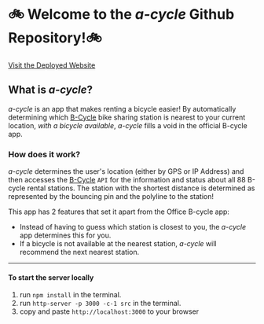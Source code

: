 # 🚲 Welcome to the *a-cycle* Github Repository!🚲


[Visit the Deployed Website](https://bcycle-app.firebaseapp.com/)

## What is *a-cycle*?
*a-cycle* is an app that makes renting a bicycle easier! By automatically determining which [B-Cycle](https://denver.bcycle.com/) bike sharing station is nearest to your current location, *with a bicycle available*, *a-cycle* fills a void in the official B-cycle app.

### How does it work?
*a-cycle* determines the user's location (either by GPS or IP Address) and then accesses the [B-Cycle](https://denver.bcycle.com/) `API` for the information and status about all 88 B-cycle rental stations. The station with the shortest distance is determined as represented by the bouncing pin and the polyline to the station!

This app has 2 features that set it apart from the Office B-cycle app:
- Instead of having to guess which station is closest to you, the *a-cycle* app determines this for you.
- If a bicycle is not available at the nearest station, *a-cycle* will recommend the next nearest station.

_________
#### To start the server locally

1. run `npm install` in the terminal.
1. run `http-server -p 3000 -c-1 src` in the terminal.
1. copy and paste `http://localhost:3000` to your browser
